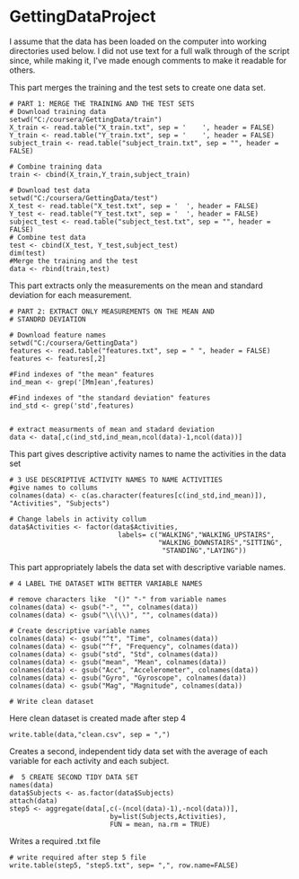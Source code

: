 GettingDataProject
==================
I assume that the data has been loaded on the computer into working directories used below.
I did not use text for a full walk through of the script since,
while making it, I've made enough comments to make it readable for others.

This part merges the training and the test sets to create one data set.

```
# PART 1: MERGE THE TRAINING AND THE TEST SETS
# Download training data
setwd("C:/coursera/GettingData/train")
X_train <- read.table("X_train.txt", sep = '	', header = FALSE)
Y_train <- read.table("Y_train.txt", sep = '	', header = FALSE)
subject_train <- read.table("subject_train.txt", sep = "", header = FALSE)

# Combine training data 
train <- cbind(X_train,Y_train,subject_train)

# Download test data
setwd("C:/coursera/GettingData/test")
X_test <- read.table("X_test.txt", sep = '	', header = FALSE)
Y_test <- read.table("Y_test.txt", sep = '	', header = FALSE)
subject_test <- read.table("subject_test.txt", sep = "", header = FALSE)
# Combine test data 
test <- cbind(X_test, Y_test,subject_test)
dim(test)
#Merge the training and the test
data <- rbind(train,test)
```

This part extracts only the measurements on the mean and standard deviation for each measurement. 
```
# PART 2: EXTRACT ONLY MEASUREMENTS ON THE MEAN AND
# STANDRD DEVIATION

# Download feature names
setwd("C:/coursera/GettingData")
features <- read.table("features.txt", sep = " ", header = FALSE)
features <- features[,2]

#Find indexes of "the mean" features
ind_mean <- grep('[Mm]ean',features)

#Find indexes of "the standard deviation" features
ind_std <- grep('std',features)


# extract measurments of mean and stadard deviation
data <- data[,c(ind_std,ind_mean,ncol(data)-1,ncol(data))]
```

This part gives descriptive activity names to name the activities in the data set
```
# 3 USE DESCRIPTIVE ACTIVITY NAMES TO NAME ACTIVITIES
#give names to collums
colnames(data) <- c(as.character(features[c(ind_std,ind_mean)]), "Activities", "Subjects")

# Change labels in activity collum
data$Activities <- factor(data$Activities,
                           labels= c("WALKING","WALKING_UPSTAIRS",
                                     "WALKING_DOWNSTAIRS","SITTING",
                                      "STANDING","LAYING"))
```

This part appropriately labels the data set with descriptive variable names. 
```
# 4 LABEL THE DATASET WITH BETTER VARIABLE NAMES

# remove characters like  "()" "-" from variable names
colnames(data) <- gsub("-", "", colnames(data))
colnames(data) <- gsub("\\(\\)", "", colnames(data))

# Create descriptive variable names
colnames(data) <- gsub("^t", "Time", colnames(data))
colnames(data) <- gsub("^f", "Frequency", colnames(data))
colnames(data) <- gsub("std", "Std", colnames(data))
colnames(data) <- gsub("mean", "Mean", colnames(data))
colnames(data) <- gsub("Acc", "Accelerometer", colnames(data))
colnames(data) <- gsub("Gyro", "Gyroscope", colnames(data))
colnames(data) <- gsub("Mag", "Magnitude", colnames(data))

# Write clean dataset
```

Here clean dataset is created made after step 4
```
write.table(data,"clean.csv", sep = ",")
```

Creates a second, independent tidy data set with the average of each variable for each activity and each subject. 
```
#  5 CREATE SECOND TIDY DATA SET
names(data)
data$Subjects <- as.factor(data$Subjects)
attach(data)
step5 <- aggregate(data[,c(-(ncol(data)-1),-ncol(data))],
                         by=list(Subjects,Activities),
                         FUN = mean, na.rm = TRUE)
```

Writes a required .txt file

```
# write required after step 5 file
write.table(step5, "step5.txt", sep= ",", row.name=FALSE)
```



